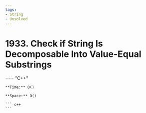 ```yaml
---
tags:
- String
- Unsolved
---
```



# 1933. Check if String Is Decomposable Into Value-Equal Substrings

=== "C++"

    **Time:** O()

    **Space:** O()

    ``` c++
    ```